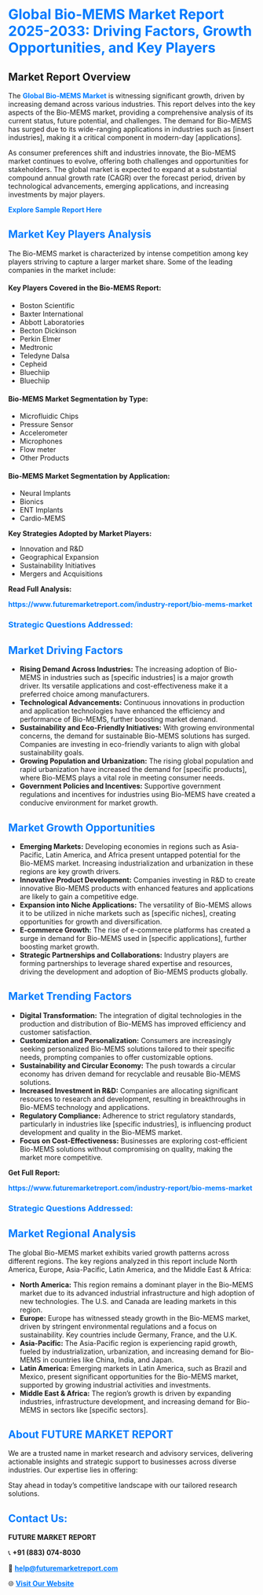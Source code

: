 <h1 style="color: #007BFF;">Global Bio-MEMS Market Report 2025-2033: Driving Factors, Growth Opportunities, and Key Players</h1>

<section id="overview">
<h2>Market Report Overview</h2>
<p>The <a href="https://www.futuremarketreport.com/industry-report/bio-mems-market" style="color: #007BFF; text-decoration: none;"><strong>Global Bio-MEMS Market</strong></a> is witnessing significant growth, driven by increasing demand across various industries. This report delves into the key aspects of the Bio-MEMS market, providing a comprehensive analysis of its current status, future potential, and challenges. The demand for Bio-MEMS has surged due to its wide-ranging applications in industries such as [insert industries], making it a critical component in modern-day [applications].</p>
<p>As consumer preferences shift and industries innovate, the Bio-MEMS market continues to evolve, offering both challenges and opportunities for stakeholders. The global market is expected to expand at a substantial compound annual growth rate (CAGR) over the forecast period, driven by technological advancements, emerging applications, and increasing investments by major players.</p>
</section>

<section id="overview">
<p><a href="https://www.futuremarketreport.com/request-sample/reportId=41942" style="color: #007BFF; text-decoration: none;"><strong>Explore Sample Report Here</strong></a></p>
</section>

<section id="key-players">
<h2 style="color: #007BFF;">Market Key Players Analysis</h2>
<p>The Bio-MEMS market is characterized by intense competition among key players striving to capture a larger market share. Some of the leading companies in the market include:</p>
<h4>Key Players Covered in the Bio-MEMS Report:</h4>
<ul><li>Boston Scientific</li><li>Baxter International</li><li>Abbott Laboratories</li><li>Becton Dickinson</li><li>Perkin Elmer</li><li>Medtronic</li><li>Teledyne Dalsa</li><li>Cepheid</li><li>Bluechiip</li><li>Bluechiip</li></ul>
<h4>Bio-MEMS Market Segmentation by Type:</h4>
<ul><li>Microfluidic Chips</li><li>Pressure Sensor</li><li>Accelerometer</li><li>Microphones</li><li>Flow meter</li><li>Other Products</li></ul>

<h4>Bio-MEMS Market Segmentation by Application:</h4>
<ul><li>Neural Implants</li><li>Bionics</li><li>ENT Implants</li><li>Cardio-MEMS</li></ul>
<p><strong>Key Strategies Adopted by Market Players:</strong></p>
<ul>
<li>Innovation and R&D</li>
<li>Geographical Expansion</li>
<li>Sustainability Initiatives</li>
<li>Mergers and Acquisitions</li>
</ul>
</section>

<section>
<p><strong>Read Full Analysis: </strong></p><a href="https://www.futuremarketreport.com/industry-report/bio-mems-market" style="color: #007BFF; text-decoration: none;"><strong>https://www.futuremarketreport.com/industry-report/bio-mems-market</strong></a>
<h3 style="color: #007BFF;">Strategic Questions Addressed:</h3>
</section>

<section id="driving-factors">
<h2 style="color: #007BFF;">Market Driving Factors</h2>
<ul>
<li><strong>Rising Demand Across Industries:</strong> The increasing adoption of Bio-MEMS in industries such as [specific industries] is a major growth driver. Its versatile applications and cost-effectiveness make it a preferred choice among manufacturers.</li>
<li><strong>Technological Advancements:</strong> Continuous innovations in production and application technologies have enhanced the efficiency and performance of Bio-MEMS, further boosting market demand.</li>
<li><strong>Sustainability and Eco-Friendly Initiatives:</strong> With growing environmental concerns, the demand for sustainable Bio-MEMS solutions has surged. Companies are investing in eco-friendly variants to align with global sustainability goals.</li>
<li><strong>Growing Population and Urbanization:</strong> The rising global population and rapid urbanization have increased the demand for [specific products], where Bio-MEMS plays a vital role in meeting consumer needs.</li>
<li><strong>Government Policies and Incentives:</strong> Supportive government regulations and incentives for industries using Bio-MEMS have created a conducive environment for market growth.</li>
</ul>
</section>

<section id="growth-opportunities">
<h2 style="color: #007BFF;">Market Growth Opportunities</h2>
<ul>
<li><strong>Emerging Markets:</strong> Developing economies in regions such as Asia-Pacific, Latin America, and Africa present untapped potential for the Bio-MEMS market. Increasing industrialization and urbanization in these regions are key growth drivers.</li>
<li><strong>Innovative Product Development:</strong> Companies investing in R&D to create innovative Bio-MEMS products with enhanced features and applications are likely to gain a competitive edge.</li>
<li><strong>Expansion into Niche Applications:</strong> The versatility of Bio-MEMS allows it to be utilized in niche markets such as [specific niches], creating opportunities for growth and diversification.</li>
<li><strong>E-commerce Growth:</strong> The rise of e-commerce platforms has created a surge in demand for Bio-MEMS used in [specific applications], further boosting market growth.</li>
<li><strong>Strategic Partnerships and Collaborations:</strong> Industry players are forming partnerships to leverage shared expertise and resources, driving the development and adoption of Bio-MEMS products globally.</li>
</ul>
</section>

<section id="trending-factors">
<h2 style="color: #007BFF;">Market Trending Factors</h2>
<ul>
<li><strong>Digital Transformation:</strong> The integration of digital technologies in the production and distribution of Bio-MEMS has improved efficiency and customer satisfaction.</li>
<li><strong>Customization and Personalization:</strong> Consumers are increasingly seeking personalized Bio-MEMS solutions tailored to their specific needs, prompting companies to offer customizable options.</li>
<li><strong>Sustainability and Circular Economy:</strong> The push towards a circular economy has driven demand for recyclable and reusable Bio-MEMS solutions.</li>
<li><strong>Increased Investment in R&D:</strong> Companies are allocating significant resources to research and development, resulting in breakthroughs in Bio-MEMS technology and applications.</li>
<li><strong>Regulatory Compliance:</strong> Adherence to strict regulatory standards, particularly in industries like [specific industries], is influencing product development and quality in the Bio-MEMS market.</li>
<li><strong>Focus on Cost-Effectiveness:</strong> Businesses are exploring cost-efficient Bio-MEMS solutions without compromising on quality, making the market more competitive.</li>
</ul>
</section>

<section>
<p><strong>Get Full Report: </strong></p><a href="https://www.futuremarketreport.com/industry-report/bio-mems-market" style="color: #007BFF; text-decoration: none;"><strong>https://www.futuremarketreport.com/industry-report/bio-mems-market</strong></a>
<h3 style="color: #007BFF;">Strategic Questions Addressed:</h3>
</section>


<section id="regional-analysis">
<h2 style="color: #007BFF;">Market Regional Analysis</h2>
<p>The global Bio-MEMS market exhibits varied growth patterns across different regions. The key regions analyzed in this report include North America, Europe, Asia-Pacific, Latin America, and the Middle East & Africa:</p>
<ul>
<li><strong>North America:</strong> This region remains a dominant player in the Bio-MEMS market due to its advanced industrial infrastructure and high adoption of new technologies. The U.S. and Canada are leading markets in this region.</li>
<li><strong>Europe:</strong> Europe has witnessed steady growth in the Bio-MEMS market, driven by stringent environmental regulations and a focus on sustainability. Key countries include Germany, France, and the U.K.</li>
<li><strong>Asia-Pacific:</strong> The Asia-Pacific region is experiencing rapid growth, fueled by industrialization, urbanization, and increasing demand for Bio-MEMS in countries like China, India, and Japan.</li>
<li><strong>Latin America:</strong> Emerging markets in Latin America, such as Brazil and Mexico, present significant opportunities for the Bio-MEMS market, supported by growing industrial activities and investments.</li>
<li><strong>Middle East & Africa:</strong> The region’s growth is driven by expanding industries, infrastructure development, and increasing demand for Bio-MEMS in sectors like [specific sectors].</li>
</ul>
</section>

<footer>
<h2 style="color: #007BFF;">About FUTURE MARKET REPORT</h2>
<p>We are a trusted name in market research and advisory services, delivering actionable insights and strategic support to businesses across diverse industries. Our expertise lies in offering:</p>

<p>Stay ahead in today’s competitive landscape with our tailored research solutions.</p>

<h2 style="color: #007BFF;">Contact Us:</h2>
<p><strong>FUTURE MARKET REPORT</strong></p>
<p>📞 <strong>+91 (883) 074-8030</strong></p>
<p>📧 <strong><a href="mailto:help@futuremarketreport.com" style="color: #007BFF;">help@futuremarketreport.com</a></strong></p>
<p>🌐 <strong><a href="https://www.futuremarketreport.com/" style="color: #007BFF;">Visit Our Website</a></strong></p>
</footer>